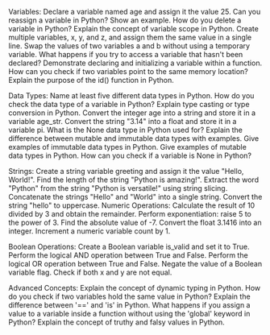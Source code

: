 Variables:
Declare a variable named age and assign it the value 25.
Can you reassign a variable in Python? Show an example.
How do you delete a variable in Python?
Explain the concept of variable scope in Python.
Create multiple variables, x, y, and z, and assign them the same value in a single line.
Swap the values of two variables a and b without using a temporary variable.
What happens if you try to access a variable that hasn't been declared?
Demonstrate declaring and initializing a variable within a function.
How can you check if two variables point to the same memory location?
Explain the purpose of the id() function in Python.


Data Types:
Name at least five different data types in Python.
How do you check the data type of a variable in Python?
Explain type casting or type conversion in Python.
Convert the integer age into a string and store it in a variable age_str.
Convert the string "3.14" into a float and store it in a variable pi.
What is the None data type in Python used for?
Explain the difference between mutable and immutable data types with examples.
Give examples of immutable data types in Python.
Give examples of mutable data types in Python.
How can you check if a variable is None in Python?


Strings:
Create a string variable greeting and assign it the value "Hello, World!".
Find the length of the string "Python is amazing!".
Extract the word "Python" from the string "Python is versatile!" using string slicing.
Concatenate the strings "Hello" and "World" into a single string.
Convert the string "hello" to uppercase.
Numeric Operations:
Calculate the result of 10 divided by 3 and obtain the remainder.
Perform exponentiation: raise 5 to the power of 3.
Find the absolute value of -7.
Convert the float 3.1416 into an integer.
Increment a numeric variable count by 1.


Boolean Operations:
Create a Boolean variable is_valid and set it to True.
Perform the logical AND operation between True and False.
Perform the logical OR operation between True and False.
Negate the value of a Boolean variable flag.
Check if both x and y are not equal.


Advanced Concepts:
Explain the concept of dynamic typing in Python.
How do you check if two variables hold the same value in Python?
Explain the difference between '==' and 'is' in Python.
What happens if you assign a value to a variable inside a function without using the 'global' keyword in Python?
Explain the concept of truthy and falsy values in Python.